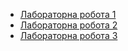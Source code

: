 - [Лабораторна робота 1](https://sokolovapolina230.github.io/Frontend/lab1/)  
- [Лабораторна робота 2](https://sokolovapolina230.github.io/Frontend/lab2/)  
- [Лабораторна робота 3](https://sokolovapolina230.github.io/Frontend/lab3/)

